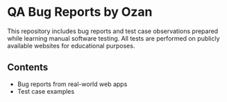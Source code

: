 # QA Bug Reports by Ozan

This repository includes bug reports and test case observations prepared while learning manual software testing. All tests are performed on publicly available websites for educational purposes.

## Contents

- Bug reports from real-world web apps
- Test case examples
